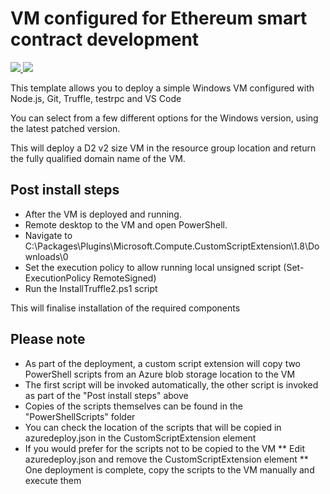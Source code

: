 # VM configured for Ethereum smart contract development 

<a href="https://portal.azure.com/#create/Microsoft.Template/uri/https%3A%2F%2Fraw.githubusercontent.com%2Fdxuk%2FEthereumBlockchainDemo%2Fmaster%2FDevVM%2Fazuredeploy.json" target="_blank">
    <img src="http://azuredeploy.net/deploybutton.png"/>
</a>
<a href="http://armviz.io/#/?load=https%3A%2F%2Fraw.githubusercontent.com%2Fdxuk%2FEthereumBlockchainDemo%2Fmaster%2FDevVM%2Fazuredeploy.json" target="_blank">
    <img src="http://armviz.io/visualizebutton.png"/>
</a>

This template allows you to deploy a simple Windows VM configured with Node.js, Git, Truffle, testrpc and VS Code

You can select from a few different options for the Windows version, using the latest patched version.

This will deploy a D2 v2 size VM in the resource group location and return the fully qualified domain name of the VM.

## Post install steps
* After the VM is deployed and running.
* Remote desktop to the VM and open PowerShell.
* Navigate to C:\Packages\Plugins\Microsoft.Compute.CustomScriptExtension\1.8\Downloads\0
* Set the execution policy to allow running local unsigned script (Set-ExecutionPolicy RemoteSigned)
* Run the InstallTruffle2.ps1 script

This will finalise installation of the required components

## Please note
* As part of the deployment, a custom script extension will copy two PowerShell scripts from an Azure blob storage location to the VM
* The first script will be invoked automatically, the other script is invoked as part of the "Post install steps" above
* Copies of the scripts themselves can be found in the "PowerShellScripts" folder
* You can check the location of the scripts that will be copied in azuredeploy.json in the CustomScriptExtension element
* If you would prefer for the scripts not to be copied to the VM
** Edit azuredeploy.json and remove the CustomScriptExtension element
** One deployment is complete, copy the scripts to the VM manually and execute them